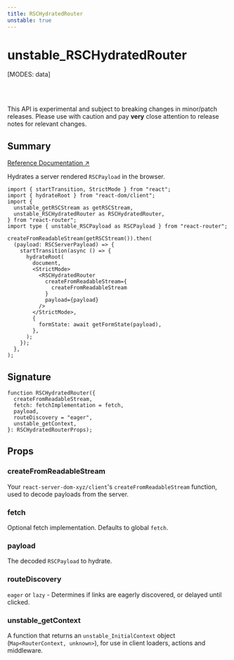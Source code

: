 ```yaml
---
title: RSCHydratedRouter
unstable: true
---
```


# unstable_RSCHydratedRouter

<!--
⚠️ ⚠️ IMPORTANT ⚠️ ⚠️

Thank you for helping improve our documentation!

This file is auto-generated from the JSDoc comments in the source
code, so please edit the JSDoc comments in the file below and this
file will be re-generated once those changes are merged.

https://github.com/remix-run/react-router/blob/main/packages/react-router/lib/rsc/browser.tsx
-->

[MODES: data]

<br />
<br />

<docs-warning>This API is experimental and subject to breaking changes in
minor/patch releases. Please use with caution and pay **very** close attention
to release notes for relevant changes.</docs-warning>

## Summary

[Reference Documentation ↗](https://api.reactrouter.com/v7/functions/react_router.unstable_RSCHydratedRouter.html)

Hydrates a server rendered `RSCPayload` in the browser.

```tsx
import { startTransition, StrictMode } from "react";
import { hydrateRoot } from "react-dom/client";
import {
  unstable_getRSCStream as getRSCStream,
  unstable_RSCHydratedRouter as RSCHydratedRouter,
} from "react-router";
import type { unstable_RSCPayload as RSCPayload } from "react-router";

createFromReadableStream(getRSCStream()).then(
  (payload: RSCServerPayload) => {
    startTransition(async () => {
      hydrateRoot(
        document,
        <StrictMode>
          <RSCHydratedRouter
            createFromReadableStream={
              createFromReadableStream
            }
            payload={payload}
          />
        </StrictMode>,
        {
          formState: await getFormState(payload),
        },
      );
    });
  },
);
```

## Signature

```tsx
function RSCHydratedRouter({
  createFromReadableStream,
  fetch: fetchImplementation = fetch,
  payload,
  routeDiscovery = "eager",
  unstable_getContext,
}: RSCHydratedRouterProps);
```

## Props

### createFromReadableStream

Your `react-server-dom-xyz/client`'s `createFromReadableStream` function,
used to decode payloads from the server.

### fetch

Optional fetch implementation. Defaults to global `fetch`.

### payload

The decoded `RSCPayload` to hydrate.

### routeDiscovery

`eager` or `lazy` - Determines if links are eagerly discovered, or delayed
until clicked.

### unstable_getContext

A function that returns an `unstable_InitialContext` object
(`Map<RouterContext, unknown>`), for use in client loaders, actions and
middleware.
